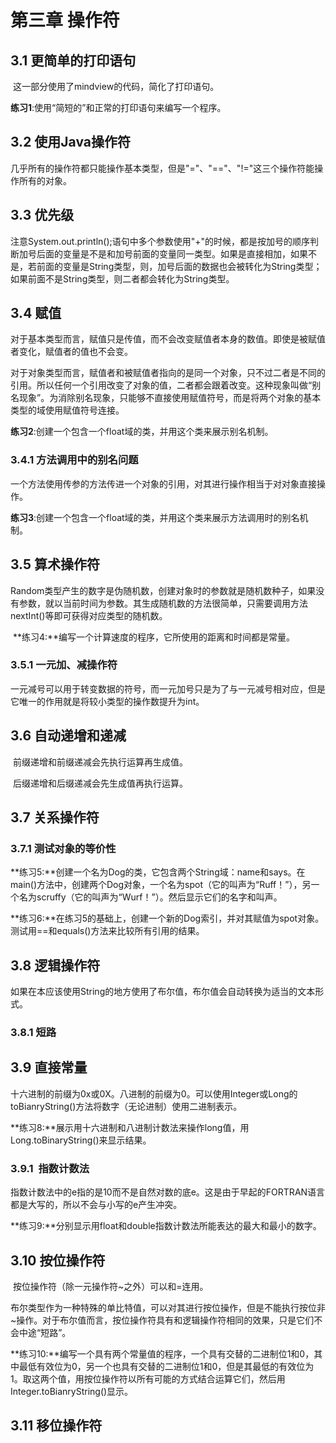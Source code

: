  # 第三章 操作符

## 3.1 更简单的打印语句

​	这一部分使用了mindview的代码，简化了打印语句。

​	**练习1**:使用“简短的”和正常的打印语句来编写一个程序。

## 3.2 使用Java操作符

​	几乎所有的操作符都只能操作基本类型，但是"="、"=="、"!="这三个操作符能操作所有的对象。

## 3.3 优先级

​	注意System.out.println();语句中多个参数使用"+"的时候，都是按加号的顺序判断加号后面的变量是不是和加号前面的变量同一类型。如果是直接相加，如果不是，若前面的变量是String类型，则，加号后面的数据也会被转化为String类型；如果前面不是String类型，则二者都会转化为String类型。

## 3.4 赋值

​	对于基本类型而言，赋值只是传值，而不会改变赋值者本身的数值。即使是被赋值者变化，赋值者的值也不会变。

​	对于对象类型而言，赋值者和被赋值者指向的是同一个对象，只不过二者是不同的引用。所以任何一个引用改变了对象的值，二者都会跟着改变。这种现象叫做“别名现象”。为消除别名现象，只能够不直接使用赋值符号，而是将两个对象的基本类型的域使用赋值符号连接。

​	**练习2**:创建一个包含一个float域的类，并用这个类来展示别名机制。

### 3.4.1 方法调用中的别名问题

​	一个方法使用传参的方法传进一个对象的引用，对其进行操作相当于对对象直接操作。

​	**练习3**:创建一个包含一个float域的类，并用这个类来展示方法调用时的别名机制。

## 3.5 算术操作符

​	Random类型产生的数字是伪随机数，创建对象时的参数就是随机数种子，如果没有参数，就以当前时间为参数。其生成随机数的方法很简单，只需要调用方法nextInt()等即可获得对应类型的随机数。

​	**练习4:**编写一个计算速度的程序，它所使用的距离和时间都是常量。

### 3.5.1 一元加、减操作符

​	一元减号可以用于转变数据的符号，而一元加号只是为了与一元减号相对应，但是它唯一的作用就是将较小类型的操作数提升为int。

## 3.6 自动递增和递减

​	前缀递增和前缀递减会先执行运算再生成值。

​	后缀递增和后缀递减会先生成值再执行运算。

## 3.7 关系操作符

### 3.7.1 测试对象的等价性

​	**练习5:**创建一个名为Dog的类，它包含两个String域：name和says。在main()方法中，创建两个Dog对象，一个名为spot（它的叫声为“Ruff！”），另一个名为scruffy（它的叫声为“Wurf！”）。然后显示它们的名字和叫声。

​	**练习6:**在练习5的基础上，创建一个新的Dog索引，并对其赋值为spot对象。测试用==和equals()方法来比较所有引用的结果。

## 3.8 逻辑操作符

​	如果在本应该使用String的地方使用了布尔值，布尔值会自动转换为适当的文本形式。

### 3.8.1 短路

## 3.9 直接常量

​	十六进制的前缀为0x或0X。八进制的前缀为0。可以使用Integer或Long的toBianryString()方法将数字（无论进制）使用二进制表示。

​	**练习8:**展示用十六进制和八进制计数法来操作long值，用Long.toBinaryString()来显示结果。

### 3.9.1  指数计数法

​	指数计数法中的e指的是10而不是自然对数的底e。这是由于早起的FORTRAN语言都是大写的，所以不会与小写的e产生冲突。

​	**练习9:**分别显示用float和double指数计数法所能表达的最大和最小的数字。

## 3.10 按位操作符

​	按位操作符（除一元操作符~之外）可以和=连用。

​	布尔类型作为一种特殊的单比特值，可以对其进行按位操作，但是不能执行按位非~操作。对于布尔值而言，按位操作符具有和逻辑操作符相同的效果，只是它们不会中途“短路”。

​	**练习10:**编写一个具有两个常量值的程序，一个具有交替的二进制位1和0，其中最低有效位为0，另一个也具有交替的二进制位1和0，但是其最低的有效位为1。取这两个值，用按位操作符以所有可能的方式结合运算它们，然后用Integer.toBianryString()显示。

## 3.11 移位操作符



